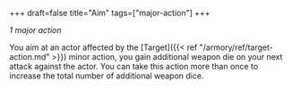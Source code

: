 +++
draft=false
title="Aim"
tags=["major-action"]
+++

*1 major action*

You aim at an actor affected by the [Target]({{< ref "/armory/ref/target-action.md" >}}) minor action, you gain additional weapon die on your next attack against the actor. You can take this action more than once to increase the total number of additional weapon dice.
